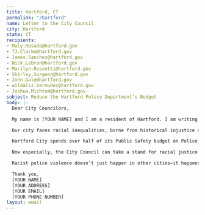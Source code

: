 ```yaml
---
title: Hartford, CT
permalink: "/hartford"
name: Letter to the City Council
city: Hartford
state: CT
recipients:
- Maly.Rosado@hartford.gov
- TJ.Clarke@hartford.gov
- James.Sanchez@hartford.gov
- Nick.Lebron@hartford.gov
- Marilyn.Rossetti@hartford.gov
- Shirley.Surgeon@hartford.gov
- John.Gale@hartford.gov
- wildaliz.bermudez@hartford.gov
- Joshua.Michtom@hartford.gov
subject: Reduce the Hartford Police Department’s Budget
body: |-
  Dear City Councilors,

  My name is [YOUR NAME] and I am a resident of Hartford. I am writing to demand that the Hartford City reduce the Hartford Police Department budget. Hartford’s needs must be addressed by the provision of care, and not the threat of violence. We must invest in public services that build towards “a free and fair society” rather than an armed force that endangers us.

  Our city faces racial inequalities, borne from historical injustice and brought into sharp relief by the COVID-19 epidemic, that can’t be solved by policing. Hartford is intensely segregated, and deals with the issues of extreme income inequality between Hartford City, and suburbs like West Hartford. Members of our community live in tight quarters and on lean budgets–this before a pandemic stole three months of wages, and counting. Thousands of us are becoming food-insecure and are at risk of eviction as soon as the ban is lifted. Essential educators are living on starvation pay while repeated and overwhelming community demands to right this glaring injustice are ignored.

  Hartford City spends over half of its Public Safety budget on Police, when that money could be better reallocated toward improving addiction and mental health services, providing permanent housing for our unhoused neighbors, and improving city infrastructure.

  Now especially, the City Council can take a stand for racial justice by significantly defunding policing and investing in Black and Brown communities–starting with cutting the least transparent and most harmful parts of the Hartford Police Department budget.

  Racist police violence doesn’t just happen in other cities–it happens here in Hartford too. We see it in the disproportionate imprisonment of Black people, and in the racialized inequality that is prevalent in Hartford. The City Council must stop investing in targeted criminalization and surveillance, and fund what Black and Brown communities need to be safe and healthy: COVID19 relief, housing, healthcare, treatment, healing, cooperative businesses, community centers, community-led organizations and projects.

  Thank you,
  [YOUR NAME]
  [YOUR ADDRESS]
  [YOUR EMAIL]
  [YOUR PHONE NUMBER]
layout: email
---
```


